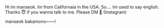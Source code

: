 Hi im manseok.
Im from Californaia in the USA.
So.... Im used to say english.
Thanks 😇
if you wanna talk to me. Please DM 🙏 (Instagram)

manseok bakamono~~~!